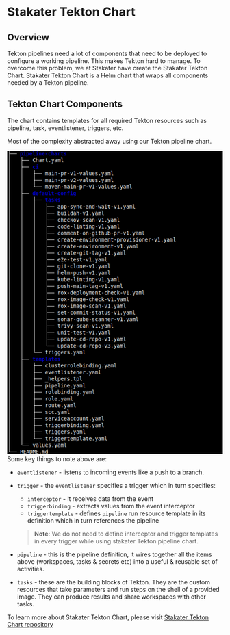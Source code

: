 # Stakater Tekton Chart

## Overview

Tekton pipelines need a lot of components that need to be deployed to configure a working pipeline. This makes Tekton hard to manage.
To overcome this problem, we at Stakater have create the Stakater Tekton Chart.
Stakater Tekton Chart is a Helm chart that wraps all components needed by a Tekton pipeline.

## Tekton Chart Components

The chart contains templates for all required Tekton resources such as pipeline, task, eventlistener, triggers, etc.

Most of the complexity abstracted away using our Tekton pipeline chart.

![chart-structure.png](./images/pipeline-charts-structure.png)
Some key things to note above are:

* `eventlistener` -  listens to incoming events like a push to a branch.
* `trigger` - the `eventlistener` specifies a trigger which in turn specifies:
    * `interceptor` - it receives data from the event
    * `triggerbinding` - extracts values from the event interceptor
    * `triggertemplate` - defines `pipeline` run resource template in its definition which in turn references the pipeline

  > **Note**: We do not need to define interceptor and trigger templates in every trigger while using stakater Tekton pipeline chart.

* `pipeline` -  this is the pipeline definition, it wires together all the items above (workspaces, tasks & secrets etc) into a useful & reusable set of activities.
* `tasks` - these are the building blocks of Tekton. They are the custom resources that take parameters and run steps on the shell of a provided image. They can produce results and share workspaces with other tasks.

To learn more about Stakater Tekton Chart, please visit [Stakater Tekton Chart repository](https://github.com/stakater/stakater-tekton-chart)
